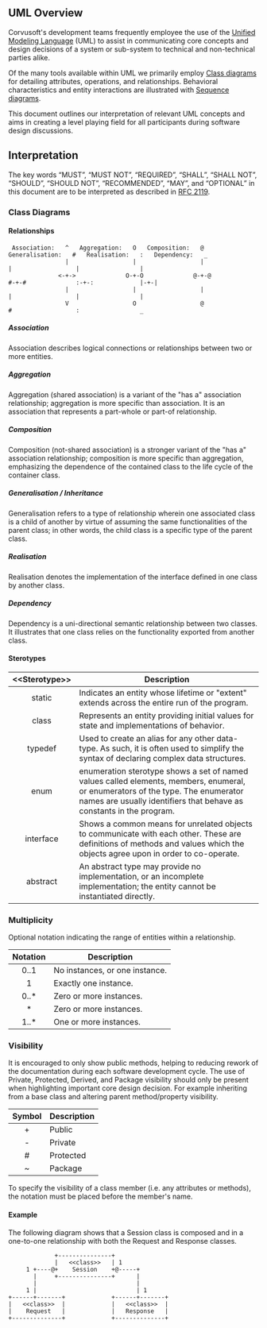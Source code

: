 UML Overview
------------

Corvusoft's development teams frequently employee the use of the [Unified Modeling Language](https://en.wikipedia.org/wiki/Unified_Modeling_Language) (UML) to assist in communicating core concepts and design decisions of a system or sub-system to technical and non-technical parties alike.

Of the many tools available within UML we primarily employ [Class diagrams](https://en.wikipedia.org/wiki/Class_diagram) for detailing attributes, operations, and relationships. Behavioral characteristics and entity interactions are illustrated with [Sequence diagrams](https://en.wikipedia.org/wiki/Sequence_diagram).

This document outlines our interpretation of relevant UML concepts and aims in creating a level playing field for all participants during software design discussions.

Interpretation
--------------

The key words “MUST”, “MUST NOT”, “REQUIRED”, “SHALL”, “SHALL NOT”, “SHOULD”, “SHOULD NOT”, “RECOMMENDED”, “MAY”, and “OPTIONAL” in this document are to be interpreted as described in [RFC 2119](http://tools.ietf.org/pdf/rfc2119.pdf).

### Class Diagrams

#### Relationships

```
 Association:   ^   Aggregation:   O   Composition:   @   Generalisation:   #   Realisation:   :   Dependency:   _
                |                  |                  |                     |                  |                 |
              <-+->              O-+-O              @-+-@                 #-+-#              :-+-:             |-+-|
                |                  |                  |                     |                  |                 |
                V                  O                  @                     #                  :                 _
```

##### Association

Association describes logical connections or relationships between two or more entities.

##### Aggregation

Aggregation (shared association) is a variant of the "has a" association relationship; aggregation is more specific than association. It is an association that represents a part-whole or part-of relationship.

##### Composition

Composition (not-shared association) is a stronger variant of the "has a" association relationship; composition is more specific than aggregation, emphasizing the dependence of the contained class to the life cycle of the container class.

##### Generalisation / Inheritance

Generalisation refers to a type of relationship wherein one associated class is a child of another by virtue of assuming the same functionalities of the parent class; in other words, the child class is a specific type of the parent class.

##### Realisation

Realisation denotes the implementation of the interface defined in one class by another class.

##### Dependency

Dependency is a uni-directional semantic relationship between two classes. It illustrates that one class relies on the functionality exported from another class.

#### Sterotypes

| &lt;&lt;Sterotype&gt;&gt; | Description                                                                                                                                                                                             |
|:-------------------------:|---------------------------------------------------------------------------------------------------------------------------------------------------------------------------------------------------------|
|          static           | Indicates an entity whose lifetime or "extent" extends across the entire run of the program.                                                                                                            |
|           class           | Represents an entity providing initial values for state and implementations of behavior.                                                                                                                |
|          typedef          | Used to create an alias for any other data-type. As such, it is often used to simplify the syntax of declaring complex data structures.                                                                 |
|           enum            | enumeration sterotype shows a set of named values called elements, members, enumeral, or enumerators of the type. The enumerator names are usually identifiers that behave as constants in the program. |
|         interface         | Shows a common means for unrelated objects to communicate with each other. These are definitions of methods and values which the objects agree upon in order to co-operate.                             |
|         abstract          | An abstract type may provide no implementation, or an incomplete implementation; the entity cannot be instantiated directly.                                                                            |

### Multiplicity

Optional notation indicating the range of entities within a relationship.

| Notation | Description                    |
|:--------:|--------------------------------|
|   0..1   | No instances, or one instance. |
|    1     | Exactly one instance.          |
|  0..\*   | Zero or more instances.        |
|    \*    | Zero or more instances.        |
|  1..\*   | One or more instances.         |

### Visibility

It is encouraged to only show public methods, helping to reducing rework of the documentation during each software development cycle. The use of Private, Protected, Derived, and Package visibility should only be present when highlighting important core design decision. For example inheriting from a base class and altering parent method/property visibility.

| Symbol | Description |
|:------:|-------------|
|   \+   | Public      |
|   \-   | Private     |
|   \#   | Protected   |
|   ~    | Package     |

To specify the visibility of a class member (i.e. any attributes or methods), the notation must be placed before the member's name.

#### Example

The following diagram shows that a Session class is composed and in a one-to-one relationship with both the Request and Response classes.

```
             +---------------+
             |   <<class>>   | 1
     1 +----@+    Session    +@-----+
       |     +---------------+      |
       |                            |
     1 |                            | 1
+------+-------+             +------+-------+
|   <<class>>  |             |   <<class>>  |
|    Request   |             |   Response   |
+--------------+             +--------------+
```
